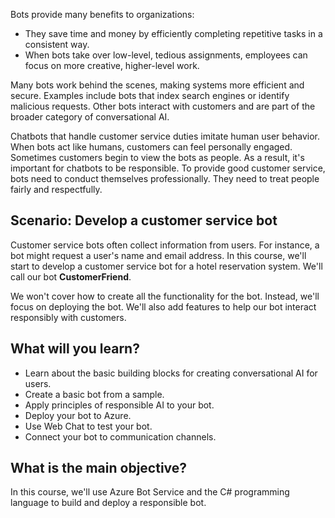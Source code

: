 Bots provide many benefits to organizations:

- They save time and money by efficiently completing repetitive tasks in a consistent way.
- When bots take over low-level, tedious assignments, employees can focus on more creative, higher-level work.

Many bots work behind the scenes, making systems more efficient and secure. Examples include bots that index search engines or identify malicious requests. Other bots interact with customers and are part of the broader category of conversational AI.

Chatbots that handle customer service duties imitate human user behavior. When bots act like humans, customers can feel personally engaged. Sometimes customers begin to view the bots as people. As a result, it's important for chatbots to be responsible. To provide good customer service, bots need to conduct themselves professionally. They need to treat people fairly and respectfully.

## Scenario: Develop a customer service bot

Customer service bots often collect information from users. For instance, a bot might request a user's name and email address. In this course, we'll start to develop a customer service bot for a hotel reservation system. We'll call our bot **CustomerFriend**.

We won't cover how to create all the functionality for the bot. Instead, we'll focus on deploying the bot. We'll also add features to help our bot interact responsibly with customers.

## What will you learn?

- Learn about the basic building blocks for creating conversational AI for users.
- Create a basic bot from a sample.
- Apply principles of responsible AI to your bot.
- Deploy your bot to Azure.
- Use Web Chat to test your bot.
- Connect your bot to communication channels.

## What is the main objective?

In this course, we'll use Azure Bot Service and the C# programming language to build and deploy a responsible bot.